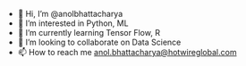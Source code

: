- 👋 Hi, I’m @anolbhattacharya
- 👀 I’m interested in Python, ML
- 🌱 I’m currently learning Tensor Flow, R
- 💞️ I’m looking to collaborate on Data Science 
- 📫 How to reach me anol.bhattacharya@hotwireglobal.com

<!---
anolbhattacharya/anolbhattacharya is a ✨ special ✨ repository because its `README.md` (this file) appears on your GitHub profile.
You can click the Preview link to take a look at your changes.
--->
